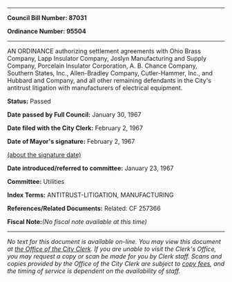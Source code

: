 

********

**Council Bill Number: 87031**
   
**Ordinance Number: 95504**
********

 AN ORDINANCE authorizing settlement agreements with Ohio Brass Company, Lapp Insulator Company, Joslyn Manufacturing and Supply Company, Porcelain Insulator Corporation, A. B. Chance Company, Southern States, Inc., Allen-Bradley Company, Cutler-Hammer, Inc., and Hubbard and Company, and all other remaining defendants in the City's antitrust litigation with manufacturers of electrical equipment.

**Status:** Passed
   
**Date passed by Full Council:** January 30, 1967
   
**Date filed with the City Clerk:** February 2, 1967
   
**Date of Mayor's signature:** February 2, 1967
   
[(about the signature date)](/~public/approvaldate.htm)
   
   
   
**Date introduced/referred to committee:** January 23, 1967
   
**Committee:** Utilities
   
   
**Index Terms:** ANTITRUST-LITIGATION, MANUFACTURING

**References/Related Documents:** Related: CF 257366

**Fiscal Note:**_(No fiscal note available at this time)_
********

_No text for this document is available on-line. You may view this document at [the Office of the City Clerk](http://www.seattle.gov/leg/clerk/contactUs.htm). If you are unable to visit the Clerk's Office, you may request a copy or scan be made for you by Clerk staff. Scans and copies provided by the Office of the City Clerk are subject to [copy fees](http://clerk.seattle.gov/~public/clerkfees.htm), and the timing of service is dependent on the availability of staff._

